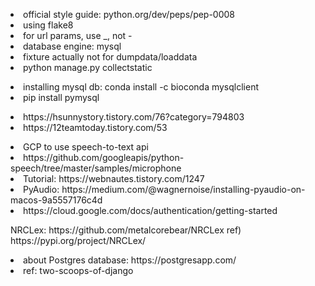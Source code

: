 <p>
<li> official style guide: python.org/dev/peps/pep-0008</li>
<li> using flake8</li>
<li> for url params, use _, not -</li>
<li> database engine: mysql</li>
<li> fixture actually not for dumpdata/loaddata</li>
<li> python manage.py collectstatic</li>
</p>
<p>
<li> installing mysql db: conda install -c bioconda mysqlclient</li>
<li> pip install pymysql</li>
</p>
<p>
<li> https://hsunnystory.tistory.com/76?category=794803</li>
<li> https://12teamtoday.tistory.com/53</li>
</p>
<p>
<li> GCP to use speech-to-text api</li>
<li> https://github.com/googleapis/python-speech/tree/master/samples/microphone </li>
<li> Tutorial: https://webnautes.tistory.com/1247</li>
<li> PyAudio: https://medium.com/@wagnernoise/installing-pyaudio-on-macos-9a5557176c4d</li>
<li>https://cloud.google.com/docs/authentication/getting-started</li>
</p>
<p>
NRCLex: https://github.com/metalcorebear/NRCLex
ref) https://pypi.org/project/NRCLex/
</p>
<li> about Postgres database: https://postgresapp.com/</li>
<li> ref: two-scoops-of-django</li>
